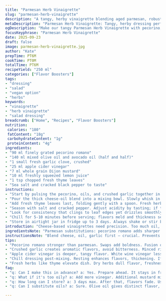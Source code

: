 ```yaml
---
title: "Parmesan Herb Vinaigrette"
slug: "parmesan-herb-vinaigrette"
description: "A tangy, herby vinaigrette blending aged parmesan, robust oils, garlic, and a hint of acidity from apple cider vinegar. Uses fresh herbs instead of spice flakes, lemon juice swaps in for Worcestershire for brightness. Texture creamy, not oily slick. Balances sharp, nutty cheese with the crisp acidity of vinegar and mustard. No eggs, no nuts, lactose-free option works if using vegan parmesan. Fresh garlic crushed brings punch. Mustard emulsifies, herbs add freshness. Tactile—should cling well to greens without pooling. Nutty cheese blended finely, slight grain. Flexible, pantry-friendly staple for greens or grilled veg."
metaDescription: "Parmesan Herb Vinaigrette: Tangy, herby dressing perfect for salads with depth from pecorino and fresh herbs. Quick prep; balances acidity, creaminess."
ogDescription: "Make our tangy Parmesan Herb Vinaigrette with pecorino, fresh herbs, and apple cider vinegar. An easy blend for salads or grilled veggies!"
focusKeyphrase: "Parmesan Herb Vinaigrette"
date: 2025-09-23
draft: false
image: parmesan-herb-vinaigrette.jpg
author: "Kate"
prepTime: PT6M
cookTime: PT0M
totalTime: PT6M
recipeYield: "250 ml"
categories: ["Flavor Boosters"]
tags:
- "dressing"
- "salad"
- "vegan option"
- "herbs"
keywords:
- "vinaigrette"
- "herb vinaigrette"
- "salad dressing"
breadcrumb: ["Home", "Recipes", "Flavor Boosters"]
nutrition: 
 calories: "180"
 fatContent: "18g"
 carbohydrateContent: "1g"
 proteinContent: "4g"
ingredients:
- "90 ml finely grated pecorino romano"
- "140 ml mixed olive oil and avocado oil (half and half)"
- "1 small fresh garlic clove, crushed"
- "25 ml apple cider vinegar"
- "7 ml whole grain Dijon mustard"
- "10 ml freshly squeezed lemon juice"
- "1 tsp chopped fresh thyme leaves"
- "Sea salt and cracked black pepper to taste"
instructions:
- "Start by pulsing the pecorino, oils, and crushed garlic together in a blender or food processor. Watch texture closely; want creamy paste but not oily separation. Scrape sides midway to keep everything incorporated."
- "Pour the thick cheese-oil blend into a mixing bowl. Slowly whisk in apple cider vinegar, lemon juice, and mustard. Mustard seeds help emulsify, no slipping or oil separation if you stir steadily."
- "Add fresh thyme leaves last, folding gently with a spoon. Fresh herbs add bright herbal notes that counterbalance the rich cheese. Avoid overblending herbs—they’ll lose aroma."
- "Season with salt and cracked pepper. Adjust acidity by tasting; if too sharp, a tiny pinch of sugar balances harsh vinegar."
- "Look for consistency that clings to leaf edges yet drizzles smoothly—like thin mayonnaise, not runny oil slick."
- "Chill for 5-10 minutes before serving; flavors meld and thickness sets slightly. If too thick after chilling, loosen with splash of cold water or extra vinegar."
- "Store in airtight jar in fridge up to 3 days. Always shake or stir before use. If cheese settles or oils separate, remix to recombine."
introduction: "Cheese-based vinaigrettes need precision. Too much oil, and it slides off leaves like water; too little, and it clumps or turns grainy. Blending cheese with oil first floors the texture—creamy, thick, but fluid. Pecorino swaps for parmesan here: sharper, saltier, breaks down beautifully. Apple cider vinegar replaces white wine vinegar; deeper, tangier without harshness. Fresh lemon juice replaces Worcestershire for clean acidity—less complex, yes, but makes it versatile with seafood or chicken salads. Mustard texture roots emulsification, prevents separation. Added fresh thyme makes the vinaigrette lively and herb-driven, offsetting oily weight. Garlic crushed, not minced, to avoid bitterness but retain aroma. Timing? 6 minutes prep tops. Serve smooth, clingy, with assertive tang and herby punch. This isn’t “vinaigrette-light”—it’s punchy, bold, built to hold on sturdy greens or roasted veggies, no drips on your shirt."
ingredientsNote: "Parmesan substitutions: pecorino romano adds sharper saltiness, breakdown easier in blender. Can use vegan parmesan for lactose intolerance—check ingredient list: should be nut-free if allergies. Oil partly olive, partly avocado for mild nuttiness and smooth mouthfeel. Canola stable but forgettable, avocado richer. Garlic: crushing releases oils gently; minced garlic risks hot bitterness. If mustards scarce, whole grain Dijon preferable for texture and flavor depth. Vinegar: apple cider's gentle but firm acidity matches citrus well. Lemon juice brightens and adds fresh zip without liver-sparking acids like Worcestershire. Herbs optional but fresh thyme adds woodsy, fresh layer versus dry flakes. Salt and pepper balance; flaky sea salt preferred for crunch contrast; fresh cracked pepper essential. Timing-wise, let cheese and oil meld fully before vinegar addition to allow natural emulsification to start."
instructionsNote: "Blend cheese, oil, garlic first — crucial. Prevents oily slicks, creates creamy base. Scrape sides; otherwise mix won’t homogenize. Adding acid (vinegar, lemon) in bowl, not blender, stops overblending—preserves vinaigrette texture. Whisk briskly but steady for emulsion; mustard helps emulsify by stabilizing mix, preventing quick break-down or oil separation. Herbs added last folded in gently—overprocessing herbs dulls flavor and creates bitter notes. Taste often: acid balance shifts with rough measurements; add sugar pinch if vinegar overwhelms. Correct consistency looks like thick paint, clinging well. Chill: crucial. Rest allows thickening, flavor melding. If overly thick after fridge, loosen smartly with a few drops of cold water or more vinegar. Final shake before serving. Store airtight. Remix if settling happens. This technique builds a vinaigrette that holds on leaves, won’t pool at plate bottom, or drip drop onto lap. Essential for fast-paced kitchen service."
tips:
- "Pecorino romano stronger than parmesan. Swaps add boldness. Fusion of flavors makes it versatile. If you want a vegan use nut-free, check labels."
- "Crushed garlic creates aromatic flavors, avoid bitterness. Minced risks heating too fast. If too raw cut amount in half, subtle garlic is key."
- "Apple cider vinegar is deeper, tangy flavor. White wine vinegar less sharp; risk drowning other flavors. Balance acidity with sugar for smooth taste."
- "Chill dressing post-mixing. Resting enhances flavors, thickening. If too thick add cold water or more vinegar; restore to drizzle consistency."
- "Fresh herbs like thyme elevate dish. Dry herbs dull flavor, freshness lost. Add at end—mix lightly, just fold in to keep aromas intact."
faq:
- "q: Can I make this in advance? a: Yes. Prepare ahead. It stays in fridge up to 3 days. Store in airtight jar. Shake well before serving."
- "q: What if it's too oily? a: Add more vinegar. Additional mustard might help stabilize. Always remix before serving. Adjust for balance."
- "q: How long can I store? a: 3 days max. After that, flavors fade. Use fresh, check texture. If it separates, remix for new life."
- "q: Can I substitute oils? a: Sure. Olive oil gives distinct flavor, avocado lends creaminess. Can combine with neutral oils but flavor shifts."

---
```

